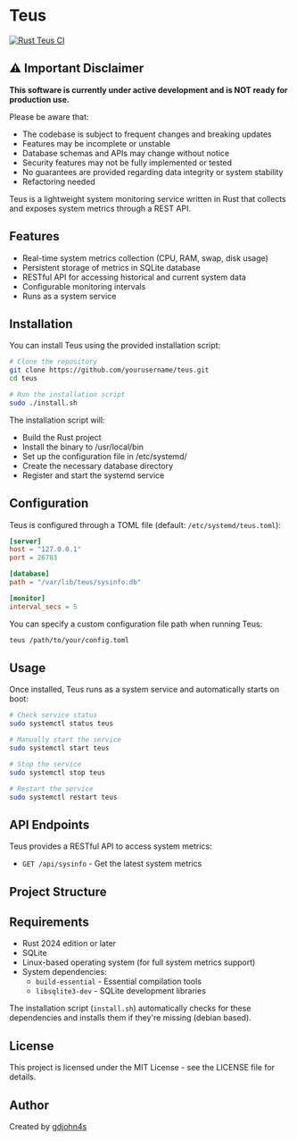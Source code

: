 # Teus

[![Rust Teus CI](https://github.com/imggion/Teus/actions/workflows/rust.yml/badge.svg)](https://github.com/imggion/Teus/actions/workflows/rust.yml)

## ⚠️ Important Disclaimer

**This software is currently under active development and is NOT ready for production use.** 

Please be aware that:
- The codebase is subject to frequent changes and breaking updates
- Features may be incomplete or unstable
- Database schemas and APIs may change without notice
- Security features may not be fully implemented or tested
- No guarantees are provided regarding data integrity or system stability
- Refactoring needed


Teus is a lightweight system monitoring service written in Rust that collects and exposes system metrics through a REST API.

## Features

- Real-time system metrics collection (CPU, RAM, swap, disk usage)
- Persistent storage of metrics in SQLite database
- RESTful API for accessing historical and current system data
- Configurable monitoring intervals
- Runs as a system service

## Installation

You can install Teus using the provided installation script:

```bash
# Clone the repository
git clone https://github.com/yourusername/teus.git
cd teus

# Run the installation script
sudo ./install.sh
```

The installation script will:
- Build the Rust project
- Install the binary to /usr/local/bin
- Set up the configuration file in /etc/systemd/
- Create the necessary database directory
- Register and start the systemd service

## Configuration

Teus is configured through a TOML file (default: `/etc/systemd/teus.toml`):

```toml
[server]
host = "127.0.0.1"
port = 26783

[database]
path = "/var/lib/teus/sysinfo.db"

[monitor]
interval_secs = 5
```

You can specify a custom configuration file path when running Teus:

```bash
teus /path/to/your/config.toml
```

## Usage

Once installed, Teus runs as a system service and automatically starts on boot:

```bash
# Check service status
sudo systemctl status teus

# Manually start the service
sudo systemctl start teus

# Stop the service
sudo systemctl stop teus

# Restart the service
sudo systemctl restart teus
```

## API Endpoints

Teus provides a RESTful API to access system metrics:

- `GET /api/sysinfo` - Get the latest system metrics

## Project Structure

## Requirements

- Rust 2024 edition or later
- SQLite
- Linux-based operating system (for full system metrics support)
- System dependencies:
  - `build-essential` - Essential compilation tools
  - `libsqlite3-dev` - SQLite development libraries

The installation script (`install.sh`) automatically checks for these dependencies and installs them if they're missing (debian based).

## License

This project is licensed under the MIT License - see the LICENSE file for details.

## Author

Created by [gdjohn4s](https://github.com/gdjohn4s)

